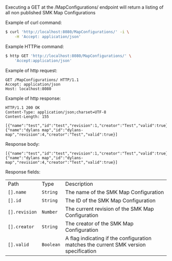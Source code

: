 # 

Executing a GET at the /MapConfigurations/ endpoint will return a
listing of all non published SMK Map Configurations

Example of curl command:

``` bash
$ curl 'http://localhost:8080/MapConfigurations/' -i \
    -H 'Accept: application/json'
```

Example HTTPie command:

``` bash
$ http GET 'http://localhost:8080/MapConfigurations/' \
    'Accept:application/json'
```

Example of http request:

``` http
GET /MapConfigurations/ HTTP/1.1
Accept: application/json
Host: localhost:8080
```

Example of http response:

``` http
HTTP/1.1 200 OK
Content-Type: application/json;charset=UTF-8
Content-Length: 155

[{"name":"test","id":"test","revision":1,"creator":"Test","valid":true},{"name":"dylans map","id":"dylans-map","revision":4,"creator":"Test","valid":true}]
```

Response
body:

``` options=
[{"name":"test","id":"test","revision":1,"creator":"Test","valid":true},{"name":"dylans map","id":"dylans-map","revision":4,"creator":"Test","valid":true}]
```

Response
fields:

|               |           |                                                                                      |
| ------------- | --------- | ------------------------------------------------------------------------------------ |
| Path          | Type      | Description                                                                          |
| `[].name`     | `String`  | The name of the SMK Map Configuration                                                |
| `[].id`       | `String`  | The ID of the SMK Map Configuration                                                  |
| `[].revision` | `Number`  | The current revision of the SMK Map Configuration                                    |
| `[].creator`  | `String`  | The creator of the SMK Map Configuration                                             |
| `[].valid`    | `Boolean` | A flag indicating if the configuration matches the current SMK version specification |
